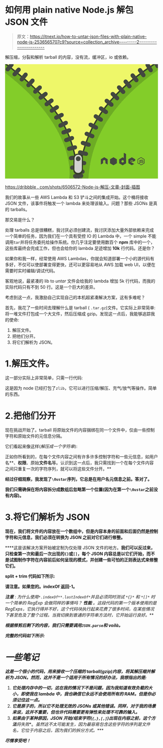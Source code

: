 # 如何用 plain native Node.js 解包 JSON 文件

> 原文：<https://itnext.io/how-to-untar-json-files-with-plain-native-node-js-2536565707c9?source=collection_archive---------2----------------------->

解压缩，分裂和解析 tarball 的内容，没有流，缓冲区，io 或依赖。

![](img/14f6723713c65624f66a9469822816dd.png)

[https://dribbble . com/shots/6506572-Node-js-解压-文章-封面-插图](https://dribbble.com/shots/6506572-Node-js-Decompression-Article-Cover-Artwork?utm_source=Clipboard_Shot&utm_campaign=szanata&utm_content=Node.js%20Decompression%20-%20Article%20Cover%20Artwork&utm_medium=Social_Share)

我们的故事从一些 AWS Lambda 和 S3 铲斗之间的集成开始。这个桶将接收 JSON 文件，该事件将触发一个 lambda 来处理该输入。问题？那些 JSONs 是真的 tarballs。

那交易是什么？

处理 tarballs 总是很糟糕，我讨厌必须创建流，我讨厌添加大量外部依赖来完成一个简单的任务，因为我们在一个具有受控 IO 的 Lambda 中，一个 simple 不能调用`tar`并将任务委托给操作系统。你几乎注定要使用数百个 **npm** 库中的一个，这些库最终会完成工作，但也会给你的 lambda 足迹增加 **10k** 行代码。还是你？

如果你和我一样，经常使用 AWS Lambdas，你就会知道部署一个小的源代码有多好，不仅可以使部署变得更快，还可以更容易地从 AWS 加载 web UI，以便在需要时实时编辑/调试代码。

客观地说，最紧凑的 lib to *untar* 文件会给我的 lambda 增加 5k 行代码，而我的实际代码只有不到 50 行。这是一个巨大的差异。

考虑到这一点，我激励自己实现自己的本机超紧凑解决方案，这有多难呢？

首先，我花了一些时间去理解什么是 tarball ( `.tar.gz`)文件。它实际上非常简单:将一堆文件打包成一个大文件，然后压缩成 gzip。发现这一点后，我能够追踪我的使命:

1.  解压文件。
2.  把他们分开。
3.  将它们解析为 JSON。

# 1.解压文件。

这一部分实际上非常简单，只需一行代码:

这是因为 node 已经打包了`zlib`，它可以进行压缩/解压、充气/放气等操作。简单的东西。

# 2.把他们分开

现在挑战开始了。tarball 将原始文件的内容捆绑在同一个文件中，仅由一些控制字符和原始文件的元信息分隔。

它们看起来像这样(*解压成一个字符串*):

正如你所看到的，在每个文件内容之间有许多许多控制字符和一些元信息，如用户名**、**权限**、原始**文件名**等。认识到这一点后，我只需找到一个在每个文件内容之间只重复一次的字符序列，就可以将这些文件分开。**

**经过仔细观察，我发现了`\0ustar`序列，它总是在用户名元信息之前。答对了。**

**我们只需确保在将内容拆分成数组后忽略第一个位置(因为在第一个`\0ustar`之前没有内容)。**

# **3.将它们解析为 JSON**

**现在，我们将文件的内容放在一个数组中，但是内容本身的前面和后面仍然是控制字符和元信息，我们必须在转换为 JSON 之前对它们进行修整。**

****这是该解决方案开始被定制为仅处理 JSON 文件的地方。**我们可以反过来，只检查第一次和最后一次出现的`{}`或`[]`，每个 JSON 内容总是以它们开始，而不是试图制作字符在内容前后如何呈现的模式，并创建一些可怕的正则表达式来修整它们。**

**split + trim 代码如下所示:**

**请注意。如果您的。indexOf 返回-1。**

****注意** : *为什么使用*`*.indexOf*`*`*.lastIndexOf*`*并且必须同时测试* `*{}*` *和* `*[]*` *时一个简单的 RegExp 会做同样的事情吗？* ***性能*** *。这段代码的第一个版本使用的是 RegExps，它执行得并不好，这个代码块执行起来花费了很多时间，在某些情况下甚至危及了整个过程。当我切换到普通的字符串方法时，它开始运行良好。****

***根据修剪后剩下的内容，我们只需要调用`JSON.parse`和 voilà。***

***完整的代码如下所示:***

# ***一些笔记***

***这是一个很小的代码，用来接收一个压缩的 tarball(gzip)内容，将其解压缩并解析为 JSON。然而，这并不是一个适用于所有情况的好办法，我想指出的是:***

1.  ***它处理内存中的一切，这在我的情况下不是问题，因为我知道有效负载的大小，即使我在 lambda 中，我也确信它永远不会使用所有的 RAM。但是你必须记住这一点。***
2.  ***它是原子的，所以它不处理无效的 JSONs 或其他错误。同样，对于我的场景来说，这并不重要，但也许代码需要更有弹性来处理不可靠的输入。***
3.  ***如果由于某种原因，JSON 开始/结束字符(`{,},[,]`)出现在内容之前，这个方法**将失败**。*虽然这不太可能发生，因为最容易包含这些字符的序列是文件名，它位于内容之后，因为我们的拆分方式。****

***尽情享受吧！***